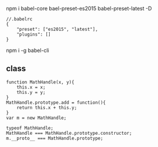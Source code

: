 npm i babel-core bael-preset-es2015 babel-preset-latest -D

```
//.babelrc
{
    "preset": ["es2015", "latest"],
    "plugins": []
}
```

npm i -g babel-cli



## class

```
function MathHandle(x, y){
    this.x = x;
    this.y = y;
}
MathHandle.prototype.add = function(){
    return this.x + this.y;
}
var m = new MathHandle;

typeof MathHandle;
MathHandle === MathHandle.prototype.constructor;
m.__proto__ === MathHandle.prototype;
```